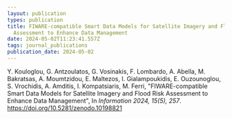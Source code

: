 ```yaml
---
layout: publication
types: publication
title: FIWARE-compatible Smart Data Models for Satellite Imagery and Flood Risk
  Assessment to Enhance Data Management
date: 2024-05-02T11:23:41.557Z
tags: journal_publications
publication_date: 2024-05-02
---
```

<!--StartFragment-->

Y. Kouloglou, G. Antzoulatos, G. Vosinakis, F. Lombardo, A. Abella, M. Bakratsas, A. Moumtzidou, E. Maltezos, I. Gialampoukidis, E. Ouzounoglou, S. Vrochidis, A. Amditis, I. Kompatsiaris, M. Ferri, "FIWARE-compatible Smart Data Models for Satellite Imagery and Flood Risk Assessment to Enhance Data Management", In *Information 2024, 15(5), 257*. https://doi.org/10.5281/zenodo.10198821

<!--EndFragment-->
